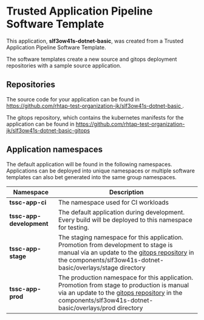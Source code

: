# Trusted Application Pipeline Software Template

This application, **slf3ow41s-dotnet-basic**, was created from a Trusted Application Pipeline Software Template.

The software templates create a new source and gitops deployment repositories with a sample source application. 

## Repositories

The source code for your application can be found in [https://github.com/rhtap-test-organization-jk/slf3ow41s-dotnet-basic ](https://github.com/rhtap-test-organization-jk/slf3ow41s-dotnet-basic ).
 
The gitops repository, which contains the kubernetes manifests for the application can be found in 
[https://github.com/rhtap-test-organization-jk/slf3ow41s-dotnet-basic-gitops ](https://github.com/rhtap-test-organization-jk/slf3ow41s-dotnet-basic-gitops ) 

## Application namespaces 

The default application will be found in the following namespaces. Applications can be deployed into unique namespaces or multiple software templates can also bet generated into the same group namespaces.  

|  Namespace   |  Description   |  
| -------- | -------- |
| **tssc-app-ci** | The namespace used for CI workloads |
| **tssc-app-development** | The default application during development. Every build will be deployed to this namespace for testing. |
| **tssc-app-stage** | The staging namespace for this application. Promotion from development to stage is manual via an update to the [gitops repository](https://github.com/rhtap-test-organization-jk/slf3ow41s-dotnet-basic-gitops ) in the components/slf3ow41s-dotnet-basic/overlays/stage directory |
| **tssc-app-prod** | The production namespace for this application. Promotion from stage to production is manual via an update to the [gitops repository](https://github.com/rhtap-test-organization-jk/slf3ow41s-dotnet-basic-gitops ) in the components/slf3ow41s-dotnet-basic/overlays/prod directory |